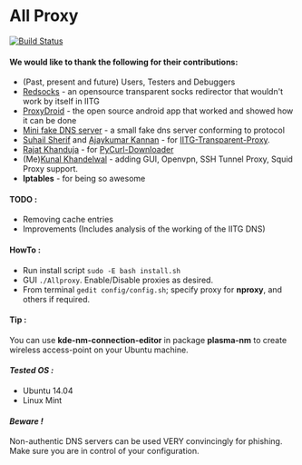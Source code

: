 # All Proxy

[![Build Status](https://travis-ci.org/kunal15595/Allproxy.svg?branch=master)](https://travis-ci.org/kunal15595/Allproxy)

#### We would like to thank the following for their contributions:
-	(Past, present and future) Users, Testers and Debuggers
-	[Redsocks](http://darkk.net.ru/redsocks/)  - an opensource transparent socks redirector that wouldn't work by itself in IITG
-	[ProxyDroid](https://github.com/madeye/proxydroid)  - the open source android app that worked and showed how it can be done
-	[Mini fake DNS server](http://code.activestate.com/recipes/491264-mini-fake-dns-server/)  - a small fake dns server conforming to protocol
-	[Suhail Sherif](https://github.com/suhailsherif) and [Ajaykumar Kannan](https://github.com/ajaykumarkannan) - for [IITG-Transparent-Proxy](https://github.com/suhailsherif/IITG-Transparent-Proxy).
-	[Rajat Khanduja](https://github.com/rajatkhanduja) - for [PyCurl-Downloader](https://github.com/rajatkhanduja/PyCurl-Downloader)
-	(Me)[Kunal Khandelwal](https://github.com/kunal15595) - adding GUI, Openvpn, SSH Tunnel Proxy, Squid Proxy support.
-	**Iptables** - for being so awesome

#### TODO :
- Removing cache entries
- Improvements (Includes analysis of the working of the IITG DNS)

#### HowTo :
- Run install script `sudo -E bash install.sh`
- GUI  `./Allproxy`. Enable/Disable proxies as desired.
- From terminal `gedit config/config.sh`; specify proxy for **nproxy**, and others if required.


#### Tip :
You can use **kde-nm-connection-editor** in package **plasma-nm** to create wireless access-point on your Ubuntu machine.


#### *Tested OS :*
- Ubuntu 14.04
- Linux Mint


#### *Beware !*
Non-authentic DNS servers can be used VERY 	convincingly for phishing. 
Make sure you are in control of your configuration.
